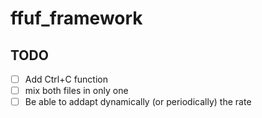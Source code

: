 # ffuf_framework

## TODO
- [ ] Add Ctrl+C function
- [ ] mix both files in only one
- [ ] Be able to addapt dynamically (or periodically) the rate
